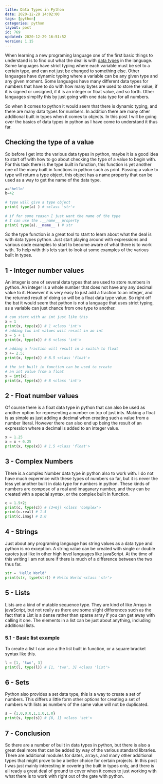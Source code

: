 ```yaml
---
title: Data Types in Python
date: 2020-12-28 14:02:00
tags: [python]
categories: python
layout: post
id: 769
updated: 2020-12-29 16:51:52
version: 1.15
---
```


When learning a new programing language one of the first basic things to understand is to find out what the deal is with [data types](https://www.tutorialsteacher.com/python/python-data-types) in the language. Some languages have strict typing where each variable must be set to a certain type, and can not just be changed to something else. Other languages have dynamic typing where a variable can be any given type and any given moment. Some languages have many different data types for numbers that have to do with how many bytes are used to store the value, if it is signed or unsigned, if it is an integer or float value, and so forth. Other languages simplify this by just going with one data type for all numbers.

So when it comes to python it would seem that there is dynamic typing, and there are many data types for numbers. In addition there are many other additional built in types when it comes to objects. In this post I will be going over the basics of data types in python as I have come to understand it thus far.

<!-- more -->

## Checking the type of a value

So before I get into the various data types in python, maybe it is a good idea to start off with how to go about checking the type of a value to begin with. For this task there is the type built in function, this function is yet another one of the many built in functions in python such as print. Passing a value to type will return a type object, this object has a name property that can be used as a way to get the name of the data type.

```python
a='hello'
b=42
 
# type will give a type object
print( type(a) ) # <class 'str'>
 
# if for some reason I just want the name of the type
# I can use the .__name__ property
print( type(a).__name__ ) # str
```

So the type function is a great tool to start to learn about what the deal is with data types python. Just start playing around with expressions and various code examples to start to become aware of what there is to work with. To help with this lets start to look at some examples of the various built in types.

## 1 - Integer number values

An integer is one of several data types that are used to store numbers in python. An integer is a whole number that does not have any any decimal value to it. However it is very easy to just add a fraction to an integer, and the returned result of doing so will be a float data type value. So right off the bat it would seem that python is not a language that uses strict typing, as a variable can just chance from one type to another.

```python
# can start with an int just like this
x = 1
print(x, type(x)) # 1 <class 'int'>
# adding two int values will result in an int
x = 5 + 1
print(x, type(x)) # 6 <class 'int'>
 
# adding a fraction will result in a switch to float
x += 2.5;
print(x, type(x)) # 8.5 <class 'float'>
 
# the int built in function can be used to create
# an int value from a float
x = int(x);
print(x, type(x)) # 8 <class 'int'>
```

## 2 - Float number values

Of course there is a float data type in python that can also be used as another option for representing a number on top of just ints. Making a float is as simple as just adding a decimal when creating such a value from a number literal. However there can also end up being the result of an expression where a decimal is added to an integer value.

```python
x = 1.25
x = x + 0.25
print(x, type(x)) # 1.5 <class 'float'>
```

## 3 - Complex Numbers

There is a complex Number data type in python also to work with. I do not have much experence with these types of numbers so far, but it is never the less yet another built in data type for numbers in python. These kinds of numbers are compose of a real and imaganary number, and they can be created with a special syntax, or the complex built in function.

```python
c = 1.5+2j
print(c, type(c)) # (3+6j) <class 'complex'>
print(c.real) # 1.5
print(c.imag) # 2.0
```

## 4 - Strings

Just about any programing language has string values as a data type and python is no exception. A string value can be created with single or double quotes just like in other high level languages like javaScript. At the time of this writing I am not sure if there is much of a difference between the two thus far.

```python
str = 'Hello World'
print(str, type(str)) # Hello World <class 'str'>
```

## 5 - Lists

Lists are a kind of mutable sequence type. They are kind of like Arrays in javaScript, but not really as there are some slight differences such as the fact that a List is a dense rather than sparse array if you can get away with calling it one. The elements in a list can be just about anything, including additional lists.

### 5.1 - Basic list example

To create a list I can use a the list built in function, or a square bracket syntax like this.

```python
l = [1, 'two', 3]
print(l, type(l)) # [1, 'two', 3] <class 'list'>
```

## 6 - Sets

Python also provides a set data type, this is a way to create a set of numbers. This differs a little form other options for creating a set of numbers with lists as numbers of the same value will not be duplicated.

```python
s = {1,0,0,0,1,1,0,1,0}
print(s, type(s)) # {0, 1} <class 'set'>
```

## 7 - Conclusion

So there are a number of built in data types in python, but there is also a great deal more that can be added by way of the various standard libraries. There are additional modules for dates, arrays, and many other additional types that might prove to be a better choice for certain projects. In this post I was just mainly interesting in covering the built in types only, and there is all ready a great deal of ground to cover when it comes to just working with what there is to work with right out of the gate with python.


